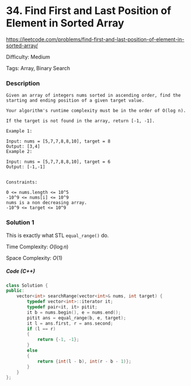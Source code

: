 # 34. Find First and Last Position of Element in Sorted Array

<https://leetcode.com/problems/find-first-and-last-position-of-element-in-sorted-array/>

Difficulty: Medium

Tags: Array, Binary Search

### Description
```plain
Given an array of integers nums sorted in ascending order, find the starting and ending position of a given target value.

Your algorithm's runtime complexity must be in the order of O(log n).

If the target is not found in the array, return [-1, -1].

Example 1:

Input: nums = [5,7,7,8,8,10], target = 8
Output: [3,4]
Example 2:

Input: nums = [5,7,7,8,8,10], target = 6
Output: [-1,-1]
 

Constraints:

0 <= nums.length <= 10^5
-10^9 <= nums[i] <= 10^9
nums is a non decreasing array.
-10^9 <= target <= 10^9
```

### Solution 1
This is exactly what STL `equal_range()` do.

Time Complexity: $O(\log n)$

Space Complexity: $O(1)$

##### Code (C++)
```cpp
class Solution {
public:
    vector<int> searchRange(vector<int>& nums, int target) {
        typedef vector<int>::iterator it;
        typedef pair<it, it> pitit;
        it b = nums.begin(), e = nums.end();
        pitit ans = equal_range(b, e, target);
        it l = ans.first, r = ans.second;
        if (l == r)
        {
            return {-1, -1};
        }
        else
        {
            return {int(l - b), int(r - b - 1)};
        }
    }
};
```
